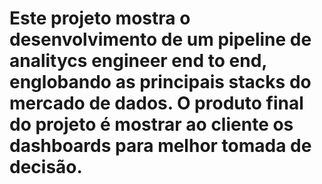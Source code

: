# Este projeto mostra o desenvolvimento de um pipeline de analitycs engineer end to end, englobando as principais stacks do mercado de dados. O produto final do projeto é mostrar ao cliente os dashboards para melhor tomada de decisão. 


